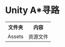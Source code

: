# Unity A*寻路
<table>
  <tr>
    <th>
      文件夹
    </th>
    <th>
      内容
    </th>
  </tr>
  <tr>
    <td>
      Assets
    </td>
    <td>
      资源文件
    </td>
  </tr>
</table>
